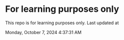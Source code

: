 # For learning purposes only
This repo is for learning purposes only.
Last updated at

Monday, October 7, 2024 4:37:31 AM

